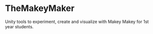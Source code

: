 # TheMakeyMaker
Unity tools to experiment, create and visualize with Makey Makey for 1st year students.
